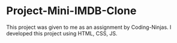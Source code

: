 # Project-Mini-IMDB-Clone
This project was given to me as an assignment by Coding-Ninjas. I developed this project using HTML, CSS, JS.
